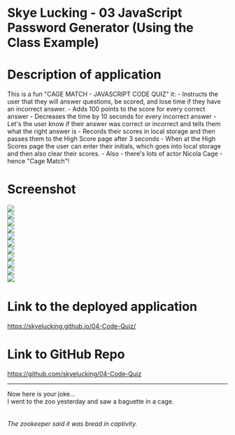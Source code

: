 # Skye Lucking - 03 JavaScript Password Generator (Using the Class Example)

<h1>Description of application</h1>
This is a fun "CAGE MATCH - JAVASCRIPT CODE QUIZ" it:
- Instructs the user that they will answer questions, be scored, and lose time if they have an incorrect answer. 
- Adds 100 points to the score for every correct answer
- Decreases the time by 10 seconds for every incorrect answer
- Let's the user know if their answer was correct or incorrect and tells them what the right answer is
- Records their scores in local storage and then passes them to the High Score page after 3 seconds
- When at the High Scores page the user can enter their initials, which goes into local storage and then also clear their scores.
- Also - there's lots of actor Nicola Cage - hence "Cage Match"!

<h1>Screenshot</h1>
<img src="Assets/SS1.png"><br>
<img src="Assets/SS2.png"><br>
<img src="Assets/SS3.png"><br>
<img src="Assets/SS4.png"><br>
<img src="Assets/SS5.png"><br>
<img src="Assets/SS6.png"><br>
<img src="Assets/SS7.png"><br>
<img src="Assets/SS8.png"><br>
<img src="Assets/SS9.png"><br>
<img src="Assets/SS10.png"><br>
<img src="Assets/SS11.png"><br>


<h1>Link to the deployed application</h1>
<a href="https://skyelucking.github.io/04-Code-Quiz/">https://skyelucking.github.io/04-Code-Quiz/</a>

<h1>Link to GitHub Repo</h1>
<a href="https://github.com/skyelucking/04-Code-Quiz">https://github.com/skyelucking/04-Code-Quiz</a>

<hr>

Now here is your joke...<br>
I went to the zoo yesterday and saw a baguette in a cage.
<br>
<br>
<br>
<em>The zookeeper said it was bread in captivity.</em>
